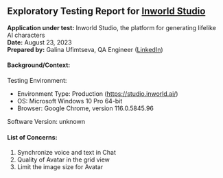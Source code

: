 ## Exploratory Testing Report for [Inworld Studio](https://studio.inworld.ai/)

**Application under test:** Inworld Studio, the platform for generating lifelike AI characters  
**Date:** August 23, 2023  
**Prepared by:** Galina Ufimtseva, QA Engineer ([LinkedIn](https://www.linkedin.com/in/galina-ufimtseva/))

#### Background/Context:

Testing Environment:
- Environment Type: Production (https://studio.inworld.ai/)
- OS: Microsoft Windows 10 Pro 64-bit
- Browser: Google Chrome, version 116.0.5845.96

Software Version: unknown

#### List of Concerns:
1. Synchronize voice and text in Chat
2. Quality of Avatar in the grid view
3. Limit the image size for Avatar